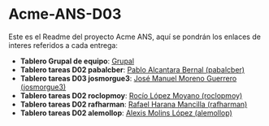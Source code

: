 # Acme-ANS-D03

Este es el Readme del proyecto Acme ANS, aquí se pondrán los enlaces de interes referidos a cada entrega:

- **Tablero Grupal de equipo**: [Grupal](https://github.com/orgs/DP2-C1-057/projects/13/views/1)
- **Tablero tareas D02 pabalcber**: [Pablo Alcantara Bernal (pabalcber)](https://github.com/orgs/DP2-C1-057/projects/6)
- **Tablero tareas D03 josmorgue3**: [José Manuel Moreno Guerrero (josmorgue3)](https://github.com/orgs/DP2-C1-057/projects/4)
- **Tablero tareas D02 roclopmoy**: [Rocío López Moyano (roclopmoy)](https://github.com/orgs/DP2-C1-057/projects/9)
- **Tablero tareas D02 rafharman**: [Rafael Harana Mancilla (rafharman)](https://github.com/orgs/DP2-C1-057/projects/12)
- **Tablero tareas D02 alemollop**: [Alexis Molins López (alemollop)](https://github.com/orgs/DP2-C1-057/projects/8) 
